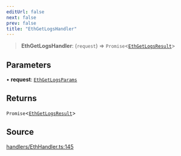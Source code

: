 ```yaml
---
editUrl: false
next: false
prev: false
title: "EthGetLogsHandler"
---
```


> **EthGetLogsHandler**: (`request`) => `Promise`\<[`EthGetLogsResult`](/reference/tevm/actions-types/type-aliases/ethgetlogsresult/)\>

## Parameters

• **request**: [`EthGetLogsParams`](/reference/tevm/actions-types/type-aliases/ethgetlogsparams/)

## Returns

`Promise`\<[`EthGetLogsResult`](/reference/tevm/actions-types/type-aliases/ethgetlogsresult/)\>

## Source

[handlers/EthHandler.ts:145](https://github.com/evmts/tevm-monorepo/blob/main/packages/actions-types/src/handlers/EthHandler.ts#L145)
